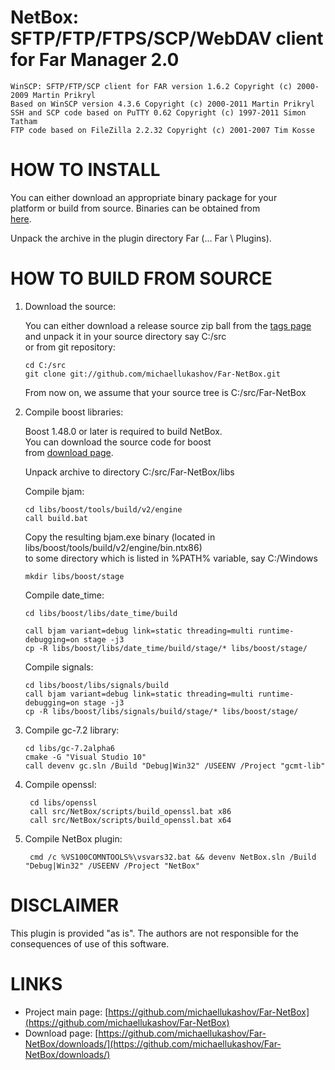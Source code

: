 NetBox: SFTP/FTP/FTPS/SCP/WebDAV client for Far Manager 2.0
==============

    WinSCP: SFTP/FTP/SCP client for FAR version 1.6.2 Copyright (c) 2000-2009 Martin Prikryl  
    Based on WinSCP version 4.3.6 Copyright (c) 2000-2011 Martin Prikryl  
    SSH and SCP code based on PuTTY 0.62 Copyright (c) 1997-2011 Simon Tatham  
    FTP code based on FileZilla 2.2.32 Copyright (c) 2001-2007 Tim Kosse  

HOW TO INSTALL
==============

You can either download an appropriate binary package for your  
platform or build from source. Binaries can be obtained from  
[here](https://github.com/michaellukashov/Far-NetBox/downloads/). 

Unpack the archive in the plugin directory Far (... Far \ Plugins).

HOW TO BUILD FROM SOURCE
========================

1.  Download the source:

    You can either download a release source zip ball from the [tags
    page](https://github.com/michaellukashov/Far-NetBox/tags) and unpack it in your
    source directory say C:/src  
    or from git repository:

        cd C:/src
        git clone git://github.com/michaellukashov/Far-NetBox.git

    From now on, we assume that your source tree is C:/src/Far-NetBox

2.  Compile boost libraries:
    
    Boost 1.48.0 or later is required to build NetBox.  
    You can download the source code for boost  
    from [download page](http://sourceforge.net/projects/boost/files/boost/1.48.0/).

    Unpack archive to directory C:/src/Far-NetBox/libs

    Compile bjam:

        cd libs/boost/tools/build/v2/engine
        call build.bat

    Copy the resulting bjam.exe binary (located in libs/boost/tools/build/v2/engine/bin.ntx86)  
    to some directory which is listed in %PATH% variable, say C:/Windows

        mkdir libs/boost/stage

    Compile date_time:

        cd libs/boost/libs/date_time/build

        call bjam variant=debug link=static threading=multi runtime-debugging=on stage -j3
        cp -R libs/boost/libs/date_time/build/stage/* libs/boost/stage/

    Compile signals:

        cd libs/boost/libs/signals/build
        call bjam variant=debug link=static threading=multi runtime-debugging=on stage -j3
        cp -R libs/boost/libs/signals/build/stage/* libs/boost/stage/

3.  Compile gc-7.2 library:

        cd libs/gc-7.2alpha6
        cmake -G "Visual Studio 10"
        call devenv gc.sln /Build "Debug|Win32" /USEENV /Project "gcmt-lib"
    
4. Compile openssl:

        cd libs/openssl
        call src/NetBox/scripts/build_openssl.bat x86
        call src/NetBox/scripts/build_openssl.bat x64

5. Compile NetBox plugin:

        cmd /c %VS100COMNTOOLS%\vsvars32.bat && devenv NetBox.sln /Build "Debug|Win32" /USEENV /Project "NetBox"

DISCLAIMER
========================

This plugin is provided "as is". The authors are not responsible for the  
consequences of use of this software.

LINKS
========================

* Project main page: [https://github.com/michaellukashov/Far-NetBox](https://github.com/michaellukashov/Far-NetBox)
* Download page: [https://github.com/michaellukashov/Far-NetBox/downloads/](https://github.com/michaellukashov/Far-NetBox/downloads/)
